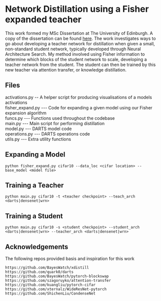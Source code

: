 # Network Distillation using a Fisher expanded teacher
This work formed my MSc Dissertation at The University of Edinburgh. A copy of the dissertation can be found [here](https://github.com/DWhettam/DWhettam.github.io/blob/master/Files/FindingTheRightTeacherForADifficultStudent.pdf).
The work investigates ways to go about developing a teacher network for distillation when given a small, non-standard student network, typically developed through Neural Architecture Search. My method involved using Fisher information to determine which blocks of the student network to scale, developing a teacher network from the student. The student can then be trained by this new teacher via attention transfer, or knowledge distillation. 

## Files
activations.py -- A helper script for producing visualisations of a models activations  
fisher_expand.py --- Code for expanding a given model using our Fisher expansion algorithm  
funcs.py --- Functions used throughout the codebase  
main.py --- Main script for performing distillation  
model.py --- DARTS model code  
operations.py --- DARTS operations code  
utils.py --- Extra utility functions  

## Expanding a Model

```
python fisher_expand.py cifar10 --data_loc <cifar location> --base_model <model file>
```

## Training a Teacher

```
python main.py cifar10 -t <teacher checkpoint> --teach_arch <darts|densenet|wrn> 
```

## Training a Student

```
python main.py cifar10 -s <student checkpoint> --student_arch <darts|densenet|wrn> --teacher_arch <darts|densenet|wrn> 
```

## Acknowledgements
The following repos provided basis and inspiration for this work
```
https://github.com/BayesWatch/xdistill
https://github.com/quark0/darts
https://github.com/BayesWatch/pytorch-blockswap
https://github.com/szagoruyko/attention-transfer
https://github.com/kuangliu/pytorch-cifar
https://github.com/xternalz/WideResNet-pytorch
https://github.com/ShichenLiu/CondenseNet
```

<!---

## Installation Instructions

If installing with conda:

```
conda create -n torch python=3.6
source activate torch
```
then

```
conda install pytorch torchvision -c pytorch
pip install tqdm
pip install tensorboardX
conda install tensorflow
```

## Training a Teacher

In general, the following code trains a teacher network:

```
python main.py <DATASET> teacher -t <TEACHER_CHECKPOINT> --teach_depth <TEACHER_DEPTH> --teach_width <TEACHER_WIDTH>
```

Where `<DATASET>` is one of `cifar10`, `cifar100` or `imagenet`. By
default, `cifar10` and `cifar100` are assumed to be stored at
`/disk/scratch/datasets/cifar`, but any directory can be set with
`--cifar_loc`.

In the paper, results are typically reported using a standard 40-2 WRN,
which would be the following (on cifar-10):

```
python main.py cifar10 teacher --conv Conv -t wrn_40_2 --wrn_depth 40 --wrn_width 2
```

## Training a Student

Students can be trained using KD (by setting alpha>0) and/or AT (by setting beta>0) as:

```
python main.py <DATASET> student -t <EXISTING TEACHER CHECKPOINT> -s <STUDENT CHECKPOINT> --student_depth <STUDENT_DEPTH> --student_width <STUDENT_WIDTH> --alpha <ALPHA for KD> --beta <BETA for AT>
```
  
Note: the AT method uses KD by default, so to turn it off, set alpha to 0

As an example, this would train a model with the same structure as the
teacher network, but using a bottleneck grouped + pointwise convolution as
a substitute for the full convolutions in the full network with attention transfer:

```
python main.py cifar10 student --conv G8B2 -t wrn_40_2 -s wrn_40_2.g8b2.student --wrn_depth 40 --wrn_width 2 --alpha 0. --beta 1e3
```

## Acknowledgements

The following repos provided basis and inspiration for this work:

```
https://github.com/szagoruyko/attention-transfer
https://github.com/kuangliu/pytorch-cifar
https://github.com/xternalz/WideResNet-pytorch
https://github.com/ShichenLiu/CondenseNet
```

## Citing this work

If you would like to cite this work, please use the following bibtex entry:



--->

